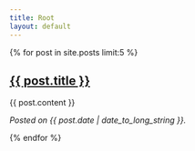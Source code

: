 ```yaml
---
title: Root
layout: default
---
```


{% for post in site.posts limit:5 %}

<a href="{{ post.url }}">{{ post.title }}</a>
----------------------------------------------------------

{{ post.content }}

<em>Posted on {{ post.date | date_to_long_string }}.</em>

{% endfor %}